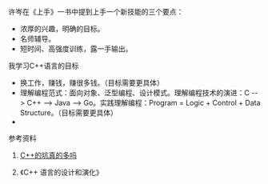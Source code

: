 许岑在《上手》一书中提到上手一个新技能的三个要点：

- 浓厚的兴趣，明确的目标。
- 名师辅导。
- 短时间、高强度训练，露一手输出。



我学习C++语言的目标

- 换工作，赚钱，赚很多钱。（目标需要更具体）
- 理解编程范式：面向对象、泛型编程、设计模式。理解编程技术的演进：C --> C++ --> Java --> Go。实践理解编程：Program = Logic + Control + Data Structure。（目标需要更具体）
- 







参考资料

1. [C++的坑真的多吗](https://coolshell.cn/articles/7992.html#comments)

2. 《C++ 语言的设计和演化》


